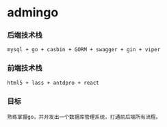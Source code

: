 # admingo

### 后端技术栈
```
mysql + go + casbin + GORM + swagger + gin + viper 
```
### 前端技术栈
```
html5 + lass + antdpro + react
```


### 目标
```
熟练掌握go，并开发出一个数据库管理系统，打通前后端所有流程。
```